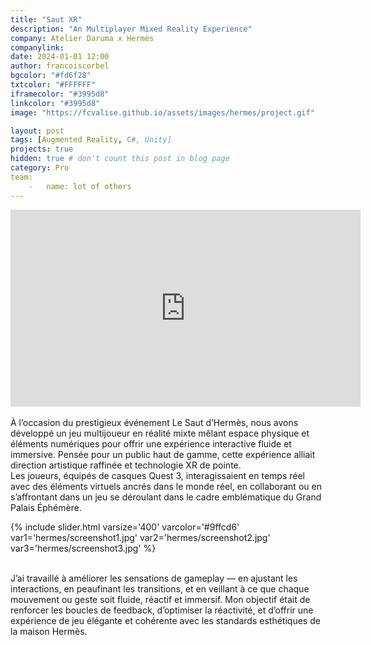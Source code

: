 ```yaml
---
title: "Saut XR"
description: "An Multiplayer Mixed Reality Experience"
company: Atelier Daruma x Hermès
companylink: 
date: 2024-01-01 12:00
author: francoiscorbel
bgcolor: "#fd6f28"
txtcolor: "#FFFFFF"
iframecolor: "#3995d8"
linkcolor: "#3995d8"
image: "https://fcvalise.github.io/assets/images/hermes/project.gif"

layout: post
tags: [Augmented Reality, C#, Unity]
projects: true
hidden: true # don't count this post in blog page
category: Pro
team:
    -   name: lot of others
---
```

<div class="video general-margin">
    <iframe width="560" height="315" src="https://www.youtube.com/embed/a_TV1Ujf3UQ?si=QneEuIevJGxtdEhw" frameborder="0" allowfullscreen></iframe>
</div>

<div class="text justify general-margin">
<br>
À l’occasion du prestigieux événement Le Saut d’Hermès, nous avons développé un jeu multijoueur en réalité mixte mêlant espace physique et éléments numériques pour offrir une expérience interactive fluide et immersive. Pensée pour un public haut de gamme, cette expérience alliait direction artistique raffinée et technologie XR de pointe.
<br>
Les joueurs, équipés de casques Quest 3, interagissaient en temps réel avec des éléments virtuels ancrés dans le monde réel, en collaborant ou en s’affrontant dans un jeu se déroulant dans le cadre emblématique du Grand Palais Éphémère.
<br>

</div>

{% include slider.html varsize='400' varcolor='#9ffcd6' var1='hermes/screenshot1.jpg' var2='hermes/screenshot2.jpg' var3='hermes/screenshot3.jpg' %}

<div class="text justify general-margin">
<br>
J’ai travaillé à améliorer les sensations de gameplay — en ajustant les interactions, en peaufinant les transitions, et en veillant à ce que chaque mouvement ou geste soit fluide, réactif et immersif. Mon objectif était de renforcer les boucles de feedback, d’optimiser la réactivité, et d’offrir une expérience de jeu élégante et cohérente avec les standards esthétiques de la maison Hermès.
<br>

</div>
